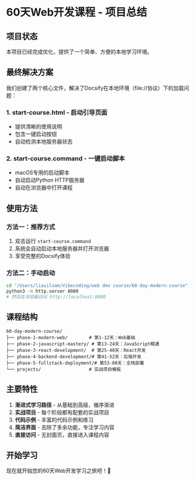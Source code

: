 # 60天Web开发课程 - 项目总结

## 项目状态

本项目已经完成优化，提供了一个简单、方便的本地学习环境。

## 最终解决方案

我们创建了两个核心文件，解决了Docsify在本地环境（file://协议）下的加载问题：

### 1. **start-course.html** - 启动引导页面  
- 提供清晰的使用说明
- 包含一键启动按钮
- 自动检测本地服务器状态

### 2. **start-course.command** - 一键启动脚本
- macOS专用的启动脚本
- 自动启动Python HTTP服务器
- 自动在浏览器中打开课程

## 使用方法

### 方法一：推荐方式
1. 双击运行 `start-course.command`
2. 系统会自动启动本地服务器并打开浏览器
3. 享受完整的Docsify体验

### 方法二：手动启动
```bash
cd "/Users/liasiloam/Vibecoding/web dev course/60-day-modern-course"
python3 -m http.server 8080
# 然后在浏览器访问 http://localhost:8080
```

## 课程结构

```
60-day-modern-course/
├── phase-1-modern-web/        # 第1-12天：Web基础
├── phase-2-javascript-mastery/ # 第13-24天：JavaScript精通
├── phase-3-react-development/  # 第25-40天：React开发
├── phase-4-backend-development/# 第41-52天：后端开发
├── phase-5-fullstack-deployment/# 第53-60天：全栈部署
└── projects/                  # 实战项目模板
```

## 主要特性

1. **渐进式学习路径** - 从基础到高级，循序渐进
2. **实战项目** - 每个阶段都有配套的实战项目
3. **代码示例** - 丰富的代码示例和练习
4. **简洁界面** - 去除了多余功能，专注学习内容
5. **直接访问** - 无封面页，直接进入课程内容

## 开始学习

现在就开始您的60天Web开发学习之旅吧！🚀